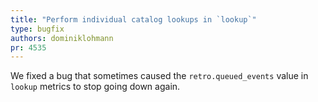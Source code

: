 ```yaml
---
title: "Perform individual catalog lookups in `lookup`"
type: bugfix
authors: dominiklohmann
pr: 4535
---
```


We fixed a bug that sometimes caused the `retro.queued_events` value in `lookup`
metrics to stop going down again.
